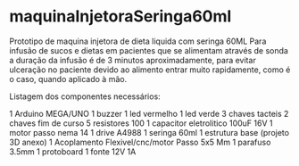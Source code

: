 # maquinaInjetoraSeringa60ml


Prototipo de maquina injetora de dieta liquida com seringa 60ML
Para infusão de sucos e dietas em pacientes que se alimentam através de sonda
a duração da infusão é de 3 minutos aproximadamente, 
para evitar ulceração no paciente devido ao alimento entrar muito rapidamente, como é o caso, quando aplicado à mão.



Listagem dos componentes necessários:

1 Arduino MEGA/UNO
1 buzzer
1 led vermelho
1 led verde
3 chaves tacteis
2 chaves fim de curso
5 resistores 100
1 capacitor eletrolitico 100uF 16V
1 motor passo nema 14
1 drive A4988
1 seringa 60ml
1 estrutura base (projeto 3D anexo)
1 Acoplamento Flexivel/cnc/motor Passo 5x5 Mm
1 parafuso 3.5mm
1 protoboard
1 fonte 12V 1A
